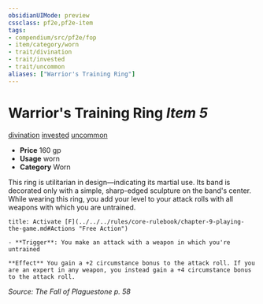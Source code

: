 ```yaml
---
obsidianUIMode: preview
cssclass: pf2e,pf2e-item
tags:
- compendium/src/pf2e/fop
- item/category/worn
- trait/divination
- trait/invested
- trait/uncommon
aliases: ["Warrior's Training Ring"]
---
```

# Warrior's Training Ring *Item 5*  
[divination](../../../rules/traits/divination.md)  [invested](../../../rules/traits/invested.md)  [uncommon](../../../rules/traits/uncommon.md)  

- **Price** 160 gp
- **Usage** worn
- **Category** Worn

This ring is utilitarian in design—indicating its martial use. Its band is decorated only with a simple, sharp-edged sculpture on the band's center. While wearing this ring, you add your level to your attack rolls with all weapons with which you are untrained.

```ad-embed-ability
title: Activate [F](../../../rules/core-rulebook/chapter-9-playing-the-game.md#Actions "Free Action")

- **Trigger**: You make an attack with a weapon in which you're untrained

**Effect** You gain a +2 circumstance bonus to the attack roll. If you are an expert in any weapon, you instead gain a +4 circumstance bonus to the attack roll.
```

*Source: The Fall of Plaguestone p. 58*
